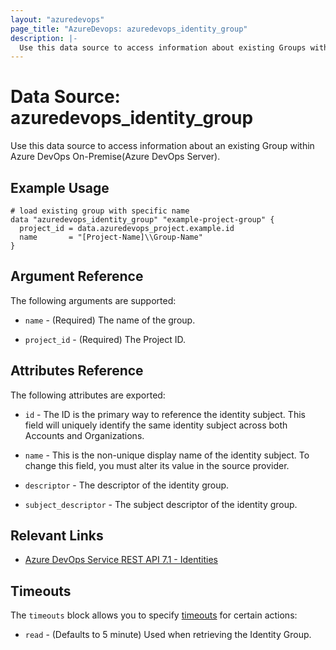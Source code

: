 ```yaml
---
layout: "azuredevops"
page_title: "AzureDevops: azuredevops_identity_group"
description: |-
  Use this data source to access information about existing Groups within Azure DevOps
---
```


# Data Source: azuredevops_identity_group

Use this data source to access information about an existing Group within Azure DevOps On-Premise(Azure DevOps Server).

## Example Usage

```hcl
# load existing group with specific name
data "azuredevops_identity_group" "example-project-group" {
  project_id = data.azuredevops_project.example.id
  name       = "[Project-Name]\\Group-Name"
}
```

## Argument Reference

The following arguments are supported:

* `name` - (Required) The name of the group.

* `project_id` - (Required) The Project ID.

## Attributes Reference

The following attributes are exported:

* `id` - The ID is the primary way to reference the identity subject. This field will uniquely identify the same identity subject across both Accounts and Organizations.

* `name` - This is the non-unique display name of the identity subject. To change this field, you must alter its value in the source provider.

* `descriptor` - The descriptor of the identity group.

* `subject_descriptor` - The subject descriptor of the identity group.

## Relevant Links

- [Azure DevOps Service REST API 7.1 - Identities](https://docs.microsoft.com/en-us/rest/api/azure/devops/ims/?view=azure-devops-rest-7.2)

## Timeouts

The `timeouts` block allows you to specify [timeouts](https://developer.hashicorp.com/terraform/language/resources/syntax#operation-timeouts) for certain actions:

* `read` - (Defaults to 5 minute) Used when retrieving the Identity Group.
